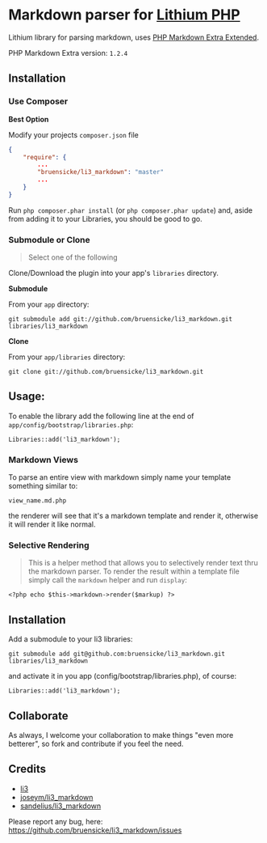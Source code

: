 # Markdown parser for [Lithium PHP](http://lithify.me)
Lithium library for parsing markdown, uses [PHP Markdown Extra Extended](https://github.com/egil/php-markdown-extra-extended).

PHP Markdown Extra version: `1.2.4`

## Installation

### Use Composer

__Best Option__

Modify your projects `composer.json` file

~~~ json
{
    "require": {
    	...
        "bruensicke/li3_markdown": "master"
        ...
    }
}
~~~

Run `php composer.phar install` (or `php composer.phar update`) and, aside from adding it to your Libraries, you should be good to go.

### Submodule or Clone

> Select one of the following

Clone/Download the plugin into your app's ``libraries`` directory.

__Submodule__

From your `app` directory:

	git submodule add git://github.com/bruensicke/li3_markdown.git libraries/li3_markdown

__Clone__

From your `app/libraries` directory:

	git clone git://github.com/bruensicke/li3_markdown.git


## Usage:
To enable the library add the following line at the end of `app/config/bootstrap/libraries.php`:

    Libraries::add('li3_markdown');

### Markdown Views

To parse an entire view with markdown simply name your template something similar to:

~~~
view_name.md.php
~~~

the renderer will see that it's a markdown template and render it, otherwise it will render it like normal.

### Selective Rendering

> This is a helper method that allows you to selectively render text thru the markdown parser.
To render the result within a template file simply call the `markdown` helper and run `display`:

    <?php echo $this->markdown->render($markup) ?>

## Installation

Add a submodule to your li3 libraries:

	git submodule add git@github.com:bruensicke/li3_markdown.git libraries/li3_markdown

and activate it in you app (config/bootstrap/libraries.php), of course:

	Libraries::add('li3_markdown');

## Collaborate
As always, I welcome your collaboration to make things "even more betterer", so fork and contribute if you feel the need.

## Credits

* [li3](http://www.lithify.me)
* [joseym/li3_markdown](https://github.com/joseym/li3_markdown)
* [sandelius/li3_markdown](https://github.com/sandelius/li3_markdown)

Please report any bug, here: https://github.com/bruensicke/li3_markdown/issues

